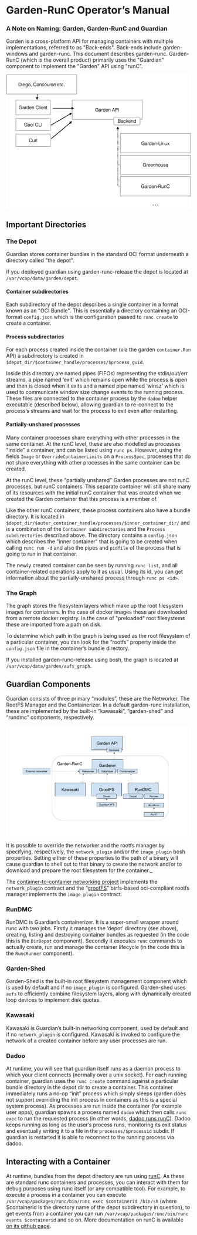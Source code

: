 # Garden-RunC Operator’s Manual

### A Note on Naming: Garden, Garden-RunC and Guardian

Garden is a cross-platform API for managing containers with multiple implementations, referred to as "Back-ends". Back-ends include garden-windows and garden-runc. This document describes garden-runc. Garden-RunC (which is the overall product) primarily uses the "Guardian" component to implement the "Garden" API using "runC".

![](highlevel.png)

## Important Directories

### The Depot

Guardian stores container bundles in the standard OCI format underneath a directory called "the depot". 

If you deployed guardian using garden-runc-release the depot is located at `/var/vcap/data/garden/depot`. 

#### Container subdirectories

Each subdirectory of the depot describes a single container in a format known as an "OCI Bundle". This is essentially a directory containing an OCI-format `config.json` which is the configuration passed to `runc create` to create a container. 

#### Process subdirectories

For each process created inside the container (via the garden `container.Run` API) a subdirectory is created in `$depot_dir/$container_handle/processes/$process_guid`.

Inside this directory are named pipes (FIFOs) representing the stdin/out/err streams, a pipe named ‘exit’ which remains open while the process is open and then is closed when it exits and a named pipe named ‘winsz’ which is used to communicate window size change events to the running process. These files are connected to the container process by the `dadoo` helper executable (described below), allowing guardian to re-connect to the process’s streams and wait for the process to exit even after restarting.

#### Partially-unshared processes

Many container processes share everything with other processes in the same
container. At the runC level, these are also modelled as processes "inside" a
container, and can be listed using `runc ps`. However, using the fields `Image`
or `OverrideContainerLimits` on a `ProcessSpec`, processes that do not share
everything with other processes in the same container can be created.

At the runC level, these "partially unshared" Garden processes are not runC
processes, but runC containers. This separate container will still share many
of its resources with the initial runC container that was created when we
created the Garden container that this process is a member of.

Like the other runC containers, these process containers also have a bundle
directory. It is located in
`$depot_dir/$outer_container_handle/processes/$inner_container_dir/` and is a
combination of the `Container subdirectories` and the `Process subdirectories`
described above. The directory contains a `config.json` which describes the
"inner container" that is going to be created when calling `runc run -d` and
also the pipes and `pidfile` of the process that is going to run in that
container.

The newly created container can be seen by running `runc list`, and all
container-related operations apply to it as usual. Using its id, you can get
information about the partially-unshared process through `runc ps <id>`.

### The Graph

The graph stores the filesystem layers which make up the root filesystem images for containers. In the case of docker images these are downloaded from a remote docker registry. In the case of "preloaded" root filesystems these are imported from a path on disk. 

To determine which path in the graph is being used as the root filesystem of a particular container, you can look for the “rootfs” property inside the `config.json` file in the container’s bundle directory.

If you installed garden-runc-release using bosh, the graph is located at `/var/vcap/data/garden/aufs_graph`. 

## Guardian Components

Guardian consists of three primary “modules”, these are the Networker, The RootFS Manager and the Containerizer. In a default garden-runc installation, these are implemented by the built-in “kawasaki”, “garden-shed” and “rundmc” components, respectively.

![](components.png)

It is possible to override the networker and the rootfs manager by specifying, respectively, the `network_plugin` and/or the `image_plugin` bosh properties. Setting either of these properties to the path of a binary will cause guardian to shell out to that binary to create the network and/or to download and prepare the root filesystem for the container._

The [container-to-container networking project](https://github.com/cloudfoundry-incubator/netman-release) implements the `network_plugin` contract and the “[grootFS](https://github.com/cloudfoundry/grootfs-release)” btrfs-based oci-compliant rootfs manager implements the `image_plugin` contract.

### RunDMC

RunDMC is Guardian’s containerizer. It is a super-small wrapper around runc with two jobs. Firstly it manages the ‘depot’ directory (see above), creating, listing and destroying container bundles as requested (in the code this is the `DirDepot` component). Secondly it executes `runc` commands to actually create, run and manage the container lifecycle (in the code this is the `RuncRunner` component).

### Garden-Shed

Garden-Shed is the built-in root filesystem management component which is used by default and if no `image_plugin` is configured. Garden-shed uses `aufs` to efficiently combine filesystem layers, along with dynamically created loop devices to implement disk quotas. 

### Kawasaki

Kawasaki is Guardian’s built-in networking component, used by default and if no `network_plugin` is configured. Kawasaki is invoked to configure the network of a created container before any user processes are run. 

### Dadoo

At runtime, you will see that guardian itself runs as a daemon process to which your client connects (normally over a unix socket). For each running container, guardian uses the `runc create` command against a particular bundle directory in the depot dir to create a container. This container immediately runs a no-op “init” process which simply sleeps (garden does not support overriding the init process in containers as this is a special system process). As processes are run inside the container (for example user apps), guardian spawns a process named `dadoo` which then calls `runc exec` to run the requested process (in other words, [dadoo runs runC](https://www.youtube.com/watch?v=dqgtsai2aKY)). Dadoo keeps running as long as the user’s process runs, monitoring its exit status and eventually writing it to a file in the `processes/$processid` subdir. If guardian is restarted it is able to reconnect to the running process via dadoo.

## Interacting with a Container

At runtime, bundles from the depot directory are run using [runC](http://github.com/opencontainers/runc). As these are standard runc containers and processes, you can interact with them for debug purposes using runc itself (or any compatible tool). For example, to execute a process in a container you can execute `/var/vcap/packages/runc/bin/runc exec $containerid /bin/sh` (where $containerid is the directory name of the depot subdirectory in question), to get events from a container you can run `/var/vcap/packages/runc/bin/runc events $containerid` and so on. More documentation on runC is available [on its github page](http://github.com/opencontainers/runc).
